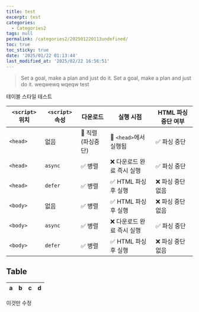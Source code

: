```yaml
---
title: test
excerpt: test
categories:
  - Categories2
tags: null
permalink: /categories2/202501220113undefined/
toc: true
toc_sticky: true
date: '2025/01/22 01:13:44'
last_modified_at: '2025/02/22 16:56:51'
---
```

> Set a goal, make a plan and just do it.
> Set a goal, make a plan and just do it.
weqwewq
wqeqw
test

테이블 스타일 테스트

| `<script>` 위치 | `<script>` 속성 | 다운로드        | 실행 시점             | HTML 파싱 중단 여부 |
| ------------- | ------------- | ----------- | ----------------- | ------------- |
| `<head>`      | 없음            | 🚨 직렬(파싱중단) | 🚨 `<head>`에서 실행됨 | ✅ 파싱 중단       |
| `<head>`      | `async`       | ✅ 병렬        | ❌ 다운로드 완료 즉시 실행   | ✅ 파싱 중단       |
| `<head>`      | `defer`       | ✅ 병렬        | ✅ HTML 파싱 후 실행    | ❌ 파싱 중단 없음    |
| `<body>`      | 없음            | ✅ 병렬        | ✅ HTML 파싱 후 실행    | ❌ 파싱 중단 없음    |
| `<body>`      | `async`       | ✅ 병렬        | ❌ 다운로드 완료 즉시 실행   | ✅ 파싱 중단       |
| `<body>`      | `defer`       | ✅ 병렬        | ✅ HTML 파싱 후 실행    | ❌ 파싱 중단 없음    |


## Table

| a | b  |  c |  d  |
| - | :- | -: | :-: |

이것만 수정
